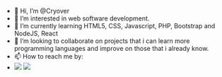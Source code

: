 - 👋 Hi, I’m @Cryover
- 👀 I’m interested in web software development.
- 🌱 I’m currently learning HTML5, CSS, Javascript, PHP, Bootstrap and NodeJS, React
- 💞️ I’m looking to collaborate on projects that i can learn more programming languages and improve on those that i already know.
- 📫 How to reach me by:
- <a href="https://www.linkedin.com/in/jonatangoulartm" target="_blank"><img src="https://img.shields.io/badge/-LinkedIn-%230077B5?style=for-the-badge&logo=linkedin&logoColor=white" target="_blank"></a>
<a href = "mailto:jonatan784@gmail.com"><img src="https://img.shields.io/badge/-Gmail-%23333?style=for-the-badge&logo=gmail&logoColor=white" target="_blank"></a>
